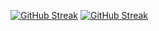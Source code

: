 [![GitHub Streak](https://streak-stats.demolab.com?user=suhaib-mousa&theme=transparent&locale=en&exclude_days=Fri%2CSat)](https://git.io/streak-stats)
[![GitHub Streak](https://streak-stats.demolab.com?user=suhaib-mousa&theme=transparent&locale=ar&exclude_days=Fri%2CSat)](https://git.io/streak-stats)

<!--![](http://github-profile-summary-cards.vercel.app/api/cards/most-commit-language?username=suhaib-mousa&theme=transparent)
![](http://github-profile-summary-cards.vercel.app/api/cards/productive-time?username=suhaib-mousa&theme=transparent&utcOffset=8)-->
